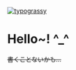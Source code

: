 <a href="https://github.com/kawarimidoll/typograssy"><img alt="typograssy" src="https://typograssy.deno.dev/api?text=%E5%AF%9D%E5%8F%B0%E7%89%B9%E6%80%A5%E3%81%AF%E3%82%84%E3%81%B6%E3%81%95%E3%83%BB%E5%AF%8C%E5%A3%AB%E3%80%80%E6%9D%B1%E4%BA%AC%E8%A1%8C%E3%81%AE%E5%81%9C%E8%BB%8A%E9%A7%85%E3%81%AF%E5%90%8D%E5%8F%A4%E5%B1%8B%E3%83%BB%E6%B5%9C%E6%9D%BE%E3%83%BB%E9%9D%99%E5%B2%A1%E3%83%BB%E5%AF%8C%E5%A3%AB%E3%83%BB%E6%B2%BC%E6%B4%A5%E3%83%BB%E7%86%B1%E6%B5%B7%E3%83%BB%E6%A8%AA%E6%B5%9C%E3%81%A7%E3%81%99%E3%80%82%20%20%20%20%20%20%20%20%20%20%20%20%20%20%20%20&speed=40&bg=1e1611&l0=352c25&l1=ccff33&l2=ccff33&l3=ccff33&l4=ccff33"></a>
# Hello~! ^_^
~~書くことないかも...~~
<!--<p align="left">
  <a href="https://github.com/anuraghazra/github-readme-stats"><img alt="Anurag's GitHub stats" height="150px" src="https://github-readme-stats.vercel.app/api?username=raitako-1&theme=ambient_gradient&bg_color=1a42d4BB&show_icons=true&include_all_commits=true"></a>
  <a href="https://github.com/anuraghazra/github-readme-stats"><img alt="Top Langs" height="150px" src="https://github-readme-stats.vercel.app/api/top-langs/?username=raitako-1&theme=ambient_gradient&bg_color=1ea4caBB&layout=compact"></a>
</p>-->
